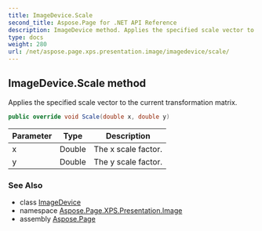 ```yaml
---
title: ImageDevice.Scale
second_title: Aspose.Page for .NET API Reference
description: ImageDevice method. Applies the specified scale vector to the current transformation matrix
type: docs
weight: 280
url: /net/aspose.page.xps.presentation.image/imagedevice/scale/
---
```

## ImageDevice.Scale method

Applies the specified scale vector to the current transformation matrix.

```csharp
public override void Scale(double x, double y)
```

| Parameter | Type | Description |
| --- | --- | --- |
| x | Double | The x scale factor. |
| y | Double | The y scale factor. |

### See Also

* class [ImageDevice](../)
* namespace [Aspose.Page.XPS.Presentation.Image](../../imagedevice/)
* assembly [Aspose.Page](../../../)


